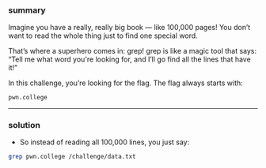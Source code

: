 ### summary 
Imagine you have a really, really big book — like 100,000 pages!
You don’t want to read the whole thing just to find one special word.

That’s where a superhero comes in: grep!
grep is like a magic tool that says:
“Tell me what word you're looking for, and I’ll go find all the lines that have it!”

In this challenge, you’re looking for the flag. The flag always starts with:
```bash
pwn.college
```
___________
### solution 
- So instead of reading all 100,000 lines, you just say:
```bash
grep pwn.college /challenge/data.txt
```

